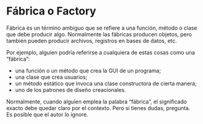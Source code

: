 # Fábrica o Factory

Fábrica es un término ambiguo que se refiere a una función, método o clase que debe producir algo. Normalmente las fábricas producen objetos, pero también pueden producir archivos, registros en bases de datos, etc.

Por ejemplo, alguien podría referirse a cualquiera de estas cosas como una “fábrica”:

- una función o un método que crea la GUI de un programa;
- una clase que crea usuarios;
- un método estático que invoca una clase constructora de cierta manera;
- uno de los patrones de diseño creacionales.

Normalmente, cuando alguien emplea la palabra “fábrica”, el significado exacto debe quedar claro por el contexto. Pero si tienes dudas, pregunta. Es posible que el autor lo ignore.
